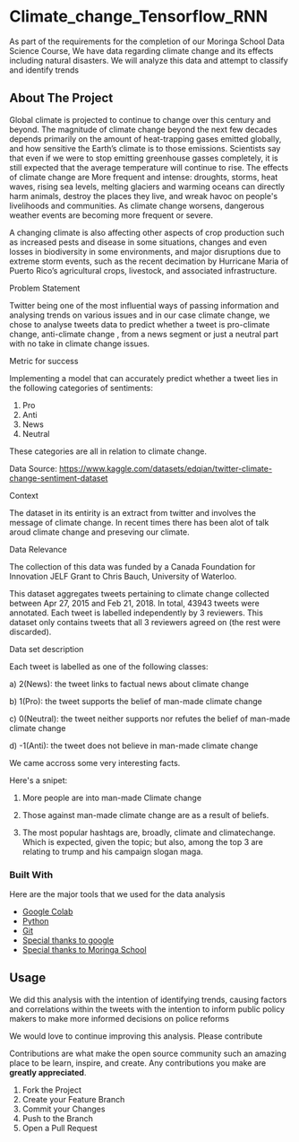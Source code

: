 # Climate_change_Tensorflow_RNN

As part of the requirements for the completion of our Moringa School Data Science Course, We have data regarding climate change and its effects including natural disasters. We will analyze this data and attempt to classify and identify trends


<!-- ABOUT THE PROJECT -->
## About The Project

Global climate is projected to continue to change over this century and beyond. The magnitude of climate change beyond the next few decades depends primarily on the amount of 
heat-trapping gases emitted globally, and how sensitive the Earth’s climate is to those emissions.
Scientists say that even if we were to stop emitting greenhouse gasses completely, it is still expected that the average temperature will continue to rise.
The effects of climate change are More frequent and intense: droughts, storms, heat waves, rising sea levels, melting glaciers and warming oceans can directly harm animals,
destroy the places they live, and wreak havoc on people's livelihoods and communities. As climate change worsens, dangerous weather events are becoming more frequent or severe.

A changing climate is also affecting other aspects of crop production such as increased pests and disease in some situations, changes and even losses in biodiversity in some environments, and major disruptions due to extreme storm events, such as the recent decimation by Hurricane Maria of Puerto Rico’s agricultural crops, livestock, and associated infrastructure.

Problem Statement

Twitter being one of the most influential ways of passing information and analysing trends on various issues and in our case climate change, we chose to analyse tweets data to predict whether a tweet is pro-climate change, anti-climate change , from a news segment or just a neutral part with no take in climate change issues.

Metric for success

Implementing a model that can accurately predict whether a tweet lies in the following categories of sentiments:

1. Pro
2. Anti
3. News
4. Neutral

These categories are all in relation to climate change.

Data Source: https://www.kaggle.com/datasets/edqian/twitter-climate-change-sentiment-dataset

Context

The dataset in its entirity is an extract from twitter and involves the message of climate change. In recent times there has been alot of talk aroud climate change and preseving our climate.

Data Relevance

The collection of this data was funded by a Canada Foundation for Innovation JELF Grant to Chris Bauch, University of Waterloo.

This dataset aggregates tweets pertaining to climate change collected between Apr 27, 2015 and Feb 21, 2018. In total, 43943 tweets were annotated. Each tweet is labelled independently by 3 reviewers. This dataset only contains tweets that all 3 reviewers agreed on (the rest were discarded).

Data set description

Each tweet is labelled as one of the following classes:

a) 2(News): the tweet links to factual news about climate change

b) 1(Pro): the tweet supports the belief of man-made climate change

c) 0(Neutral): the tweet neither supports nor refutes the belief of man-made climate change

d) -1(Anti): the tweet does not believe in man-made climate change

We came accross some very interesting facts.

Here's a snipet:
1. More people are into man-made Climate change

2. Those against man-made climate change are as a result of beliefs. 

3. The most popular hashtags are, broadly, climate and climatechange. Which is expected, given the topic; but also, among the top 3 are relating to trump and his campaign slogan maga.



### Built With

Here are the major tools that we used for the data analysis

* [Google Colab](https://colab.research.google.com/)
* [Python](https://www.python.org/)
* [Git](https://github.com/)
* [Special thanks to google](https://google.com)
* [Special thanks to Moringa School](https://moringaschool.com/)



<!-- USAGE EXAMPLES -->
## Usage

We did this analysis with the intention of identifying trends, causing factors and correlations within the tweets with the intention to inform public policy makers to make more informed decisions on police reforms




We would love to continue improving this analysis. Please contribute 

Contributions are what make the open source community such an amazing place to be learn, inspire, and create. Any contributions you make are **greatly appreciated**.

1. Fork the Project
2. Create your Feature Branch 
3. Commit your Changes 
4. Push to the Branch 
5. Open a Pull Request










